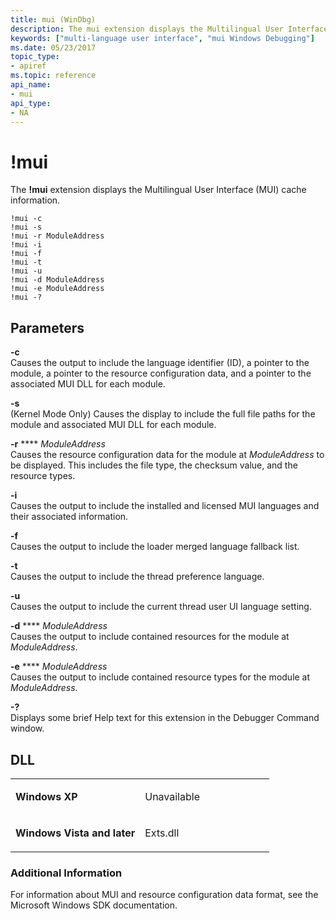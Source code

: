 ```yaml
---
title: mui (WinDbg)
description: The mui extension displays the Multilingual User Interface (MUI) cache information. The implementation of MUI was improved in Windows Vista. 
keywords: ["multi-language user interface", "mui Windows Debugging"]
ms.date: 05/23/2017
topic_type:
- apiref
ms.topic: reference
api_name:
- mui
api_type:
- NA
---
```


# !mui


The **!mui** extension displays the Multilingual User Interface (MUI) cache information. 

```dbgcmd
!mui -c
!mui -s
!mui -r ModuleAddress
!mui -i
!mui -f
!mui -t
!mui -u
!mui -d ModuleAddress
!mui -e ModuleAddress
!mui -?
```

## Parameters


<span id="_______-c______"></span><span id="_______-C______"></span> **-c**   
Causes the output to include the language identifier (ID), a pointer to the module, a pointer to the resource configuration data, and a pointer to the associated MUI DLL for each module.

<span id="_______-s______"></span><span id="_______-S______"></span> **-s**   
(Kernel Mode Only) Causes the display to include the full file paths for the module and associated MUI DLL for each module.

<span id="_______-r________ModuleAddress______"></span><span id="_______-r________moduleaddress______"></span><span id="_______-R________MODULEADDRESS______"></span> **-r** **** *ModuleAddress*   
Causes the resource configuration data for the module at *ModuleAddress* to be displayed. This includes the file type, the checksum value, and the resource types.

<span id="_______-i______"></span><span id="_______-I______"></span> **-i**   
Causes the output to include the installed and licensed MUI languages and their associated information.

<span id="_______-f______"></span><span id="_______-F______"></span> **-f**   
Causes the output to include the loader merged language fallback list.

<span id="_______-t______"></span><span id="_______-T______"></span> **-t**   
Causes the output to include the thread preference language.

<span id="_______-u______"></span><span id="_______-U______"></span> **-u**   
Causes the output to include the current thread user UI language setting.

<span id="_______-d_ModuleAddress______"></span><span id="_______-d_moduleaddress______"></span><span id="_______-D_MODULEADDRESS______"></span> **-d** **** *ModuleAddress*   
Causes the output to include contained resources for the module at *ModuleAddress*.

<span id="_______-e_ModuleAddress______"></span><span id="_______-e_moduleaddress______"></span><span id="_______-E_MODULEADDRESS______"></span> **-e** **** *ModuleAddress*   
Causes the output to include contained resource types for the module at *ModuleAddress*.

<span id="_______-_______"></span> **-?**   
Displays some brief Help text for this extension in the Debugger Command window.

## DLL

<table>
<colgroup>
<col width="50%" />
<col width="50%" />
</colgroup>
<tbody>
<tr class="odd">
<td align="left"><p><strong>Windows XP</strong></p></td>
<td align="left"><p>Unavailable</p></td>
</tr>
<tr class="even">
<td align="left"><p><strong>Windows Vista and later</strong></p></td>
<td align="left"><p>Exts.dll</p></td>
</tr>
</tbody>
</table>

 

### Additional Information

For information about MUI and resource configuration data format, see the Microsoft Windows SDK documentation.

 

 





